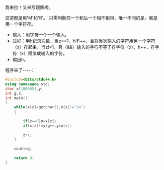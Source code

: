 我来拉！又来写题解啦。

这道题是用'M'和'B'。
只需判断前一个和后一个相不相同，唯一不同的是，我是用一个字符存。

* 输入：用字符一个一个输入。
* 过程：用h记录次数，当z==1，h不++，且将当次输入的字符用另一个字符（x）存起来，当z!=1，且（&&）输入的字符不等于存字符（x），h++，存字符（x）赋值成输入的字符。
* 输出h。

程序来了----：
```cpp
#include<bits/stdc++.h>
using namespace std;
char x[100005],y;
int g,z;
int main()
{
	while(x[z]=getchar(),x[z]!='\n')
	{
		
		if(z==0)y=x[z];
		if(x[z]!=y)g++,y=x[z];
		
		z++;
	}
	
	cout<<g;
	
	return 0;
}
```
